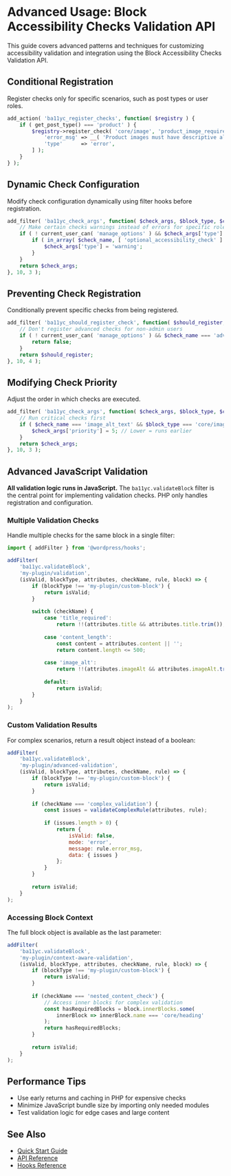 # Advanced Usage: Block Accessibility Checks Validation API

This guide covers advanced patterns and techniques for customizing accessibility validation and integration using the Block Accessibility Checks Validation API.

## Conditional Registration

Register checks only for specific scenarios, such as post types or user roles.

```php
add_action( 'ba11yc_register_checks', function( $registry ) {
    if ( get_post_type() === 'product' ) {
        $registry->register_check( 'core/image', 'product_image_requirements', [
            'error_msg' => __( 'Product images must have descriptive alt text.', 'my-plugin' ),
            'type'      => 'error',
        ] );
    }
} );
```

## Dynamic Check Configuration

Modify check configuration dynamically using filter hooks before registration.

```php
add_filter( 'ba11yc_check_args', function( $check_args, $block_type, $check_name ) {
    // Make certain checks warnings instead of errors for specific roles
    if ( ! current_user_can( 'manage_options' ) && $check_args['type'] === 'error' ) {
        if ( in_array( $check_name, [ 'optional_accessibility_check' ] ) ) {
            $check_args['type'] = 'warning';
        }
    }
    return $check_args;
}, 10, 3 );
```

## Preventing Check Registration

Conditionally prevent specific checks from being registered.

```php
add_filter( 'ba11yc_should_register_check', function( $should_register, $block_type, $check_name, $check_args ) {
    // Don't register advanced checks for non-admin users
    if ( ! current_user_can( 'manage_options' ) && $check_name === 'advanced_heading_check' ) {
        return false;
    }
    return $should_register;
}, 10, 4 );
```

## Modifying Check Priority

Adjust the order in which checks are executed.

```php
add_filter( 'ba11yc_check_args', function( $check_args, $block_type, $check_name ) {
    // Run critical checks first
    if ( $check_name === 'image_alt_text' && $block_type === 'core/image' ) {
        $check_args['priority'] = 5; // Lower = runs earlier
    }
    return $check_args;
}, 10, 3 );
```

## Advanced JavaScript Validation

**All validation logic runs in JavaScript.** The `ba11yc.validateBlock` filter is the central point for implementing validation checks. PHP only handles registration and configuration.

### Multiple Validation Checks

Handle multiple checks for the same block in a single filter:

```javascript
import { addFilter } from '@wordpress/hooks';

addFilter(
    'ba11yc.validateBlock',
    'my-plugin/validation',
    (isValid, blockType, attributes, checkName, rule, block) => {
        if (blockType !== 'my-plugin/custom-block') {
            return isValid;
        }
        
        switch (checkName) {
            case 'title_required':
                return !!(attributes.title && attributes.title.trim());
                
            case 'content_length':
                const content = attributes.content || '';
                return content.length <= 500;
                
            case 'image_alt':
                return !!(attributes.imageAlt && attributes.imageAlt.trim());
                
            default:
                return isValid;
        }
    }
);
```

### Custom Validation Results

For complex scenarios, return a result object instead of a boolean:

```javascript
addFilter(
    'ba11yc.validateBlock',
    'my-plugin/advanced-validation',
    (isValid, blockType, attributes, checkName, rule) => {
        if (blockType !== 'my-plugin/custom-block') {
            return isValid;
        }
        
        if (checkName === 'complex_validation') {
            const issues = validateComplexRule(attributes, rule);
            
            if (issues.length > 0) {
                return {
                    isValid: false,
                    mode: 'error',
                    message: rule.error_msg,
                    data: { issues }
                };
            }
        }
        
        return isValid;
    }
);
```

### Accessing Block Context

The full block object is available as the last parameter:

```javascript
addFilter(
    'ba11yc.validateBlock',
    'my-plugin/context-aware-validation',
    (isValid, blockType, attributes, checkName, rule, block) => {
        if (blockType !== 'my-plugin/custom-block') {
            return isValid;
        }
        
        if (checkName === 'nested_content_check') {
            // Access inner blocks for complex validation
            const hasRequiredBlocks = block.innerBlocks.some(
                innerBlock => innerBlock.name === 'core/heading'
            );
            return hasRequiredBlocks;
        }
        
        return isValid;
    }
);
```

## Performance Tips
- Use early returns and caching in PHP for expensive checks
- Minimize JavaScript bundle size by importing only needed modules
- Test validation logic for edge cases and large content

## See Also
- [Quick Start Guide](./quick-start.md)
- [API Reference](./api-reference.md)
- [Hooks Reference](./hooks.md)
